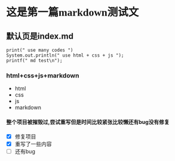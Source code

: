# <font face="微软雅黑">这是第一篇markdown测试文</font>

## 默认页是index.md

```
print(" use many codes ")
System.out.println(" use html + css + js ");
printf(" md test\n");
```

### <div class="text-blue">html+css+js+markdown</div>

- html
- css
- js
- markdown

#### 整个项目被摧毁过,尝试重写但是时间比较紧张比较懒还有bug没有修复

- [x] 修复项目
- [x] 重写了一些内容
- [ ] 还有bug
